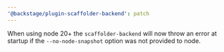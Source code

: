 ```yaml
---
'@backstage/plugin-scaffolder-backend': patch
---
```


When using node 20+ the `scaffolder-backend` will now throw an error at startup if the `--no-node-snapshot` option was
not provided to node.
